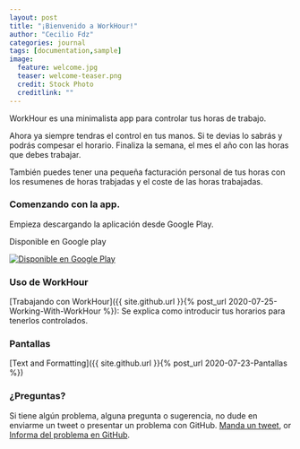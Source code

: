 ```yaml
---
layout: post
title: "¡Bienvenido a WorkHour!"
author: "Cecilio Fdz"
categories: journal
tags: [documentation,sample]
image:
  feature: welcome.jpg
  teaser: welcome-teaser.png
  credit: Stock Photo
  creditlink: ""
---
```


WorkHour es una minimalista app para controlar tus horas de trabajo.

Ahora ya siempre tendras el control en tus manos. Si te devias lo sabrás y podrás compesar el horario. Finaliza la semana, el mes el año con las horas que debes trabajar.

También puedes tener una pequeña facturación personal de tus horas con los resumenes de horas trabjadas y el coste de las horas trabajadas.

### Comenzando con la app.

Empieza descargando la aplicación desde Google Play.

Disponible en Google play

<a href='https://play.google.com/store/apps/details?id=com.naturalmotion.customstreetracer2&pcampaignid=pcampaignidMKT-Other-global-all-co-prtnr-py-PartBadge-Mar2515-1'><img alt='Disponible en Google Play' src='https://play.google.com/intl/en_us/badges/static/images/badges/es_badge_web_generic.png'/></a>


### Uso de WorkHour

[Trabajando con WorkHour]({{ site.github.url }}{% post_url 2020-07-25-Working-With-WorkHour %}): Se explica como introducir tus horarios para tenerlos controlados.


### Pantallas

[Text and Formatting]({{ site.github.url }}{% post_url 2020-07-23-Pantallas %})

### ¿Preguntas?

Si tiene algún problema, alguna pregunta o sugerencia, no dude en enviarme un tweet o presentar un problema con GitHub. [Manda un tweet](https://twitter.com/kontask), or [Informa del problema en GitHub](https://github.com/ceciliofdz/trdos/issues/new).
